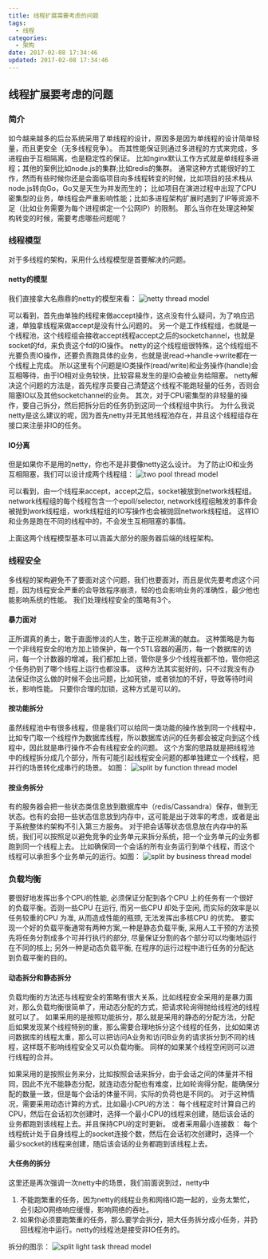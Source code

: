 ```yaml
---
title: 线程扩展需要考虑的问题
tags:
  - 线程
categories:
  - 架构
date: 2017-02-08 17:34:46
updated: 2017-02-08 17:34:46
---
```


## 线程扩展要考虑的问题

### 简介
如今越来越多的后台系统采用了单线程的设计，原因多是因为单线程的设计简单轻量，而且更安全（无多线程竞争）。
而其性能保证则通过多进程的方式来完成，多进程由于互相隔离，也是稳定性的保证。
比如nginx默认工作方式就是单线程多进程；其他的案例比如node.js的集群;比如redis的集群。
通常这种方式能很好的工作，然而有些时候你还是会面临项目向多线程转变的时候，比如项目的技术栈从node.js转向Go，Go又是天生为并发而生的；
比如项目在演进过程中出现了CPU密集型的业务，单线程会严重影响性能；比如多进程架构扩展时遇到了IP等资源不足（比如业务需要为每个进程绑定一个公网IP）的限制。
那么当你在处理这种架构转变的时候，需要考虑哪些问题呢？

<!-- more -->

### 线程模型
对于多线程的架构，采用什么线程模型是首要解决的问题。

#### netty的模型
我们直接拿大名鼎鼎的netty的模型来看：
![netty thread model](/linkimage/multithread/1.jpg)

可以看到，首先由单独的线程来做accept操作，这点没有什么疑问，为了响应迅速，单独拿线程来做accept是没有什么问题的。
另一个是工作线程组，也就是一个线程池，这个线程组会接收accept线程accept之后的socketchannel，也就是socket的fd，来负责这个fd的IO操作。
netty的这个线程组很特殊，这个线程组不光要负责IO操作，还要负责跑具体的业务，也就是说read->handle->write都在一个线程上完成。
所以这里有个问题是IO类操作(read/write)和业务操作(handle)会互相等待，由于IO相对业务较快，比较容易发生的是IO会被业务给阻塞。
netty解决这个问题的方法是，首先程序员要自己清楚这个线程不能跑轻量的任务，否则会阻塞IO以及其他socketchannel的业务。
其次，对于CPU密集型的非轻量的操作，要自己拆分，然后把拆分后的任务扔到这同一个线程组中执行。
为什么我说netty是这么建议的呢，因为首先netty并无其他线程池存在，并且这个线程组存在接口来注册非IO的任务。

#### IO分离
但是如果你不是用的netty，你也不是非要像netty这么设计。
为了防止IO和业务互相阻塞，我们可以设计成两个线程组：
![two pool thread model](/linkimage/multithread/2.jpg)

可以看到，由一个线程来accept，accept之后，socket被放到network线程组。
network线程组的每个线程包含一个epoll/selector, network线程组触发的事件会被抛到work线程组，work线程组的IO写操作也会被抛回network线程组。
这样IO和业务是跑在不同的线程中的，不会发生互相阻塞的事情。

上面这两个线程模型基本可以涵盖大部分的服务器后端的线程架构。

### 线程安全
多线程的架构避免不了要面对这个问题，我们也要面对，而且是优先要考虑这个问题，因为线程安全严重的会导致程序崩溃，轻的也会影响业务的准确性，最少他也能影响系统的性能。
我们处理线程安全的策略有3个。

#### 暴力面对
正所谓真的勇士，敢于直面惨淡的人生，敢于正视淋漓的献血。
这种策略是为每一个非线程安全的地方加上锁保护，每一个STL容器的遍历，每一个数据库的访问，每一个计数器的增减，我们都加上锁，管你是多少个线程我都不怕，管你把这个任务扔到了哪个线程上运行也都没事。
这种方法其实挺好的，只不过我没有办法保证你这么做的时候不会出问题，比如死锁，或者锁加的不好，导致等待时间长，影响性能。
只要你合理的加锁，这种方式是可以的。

#### 按功能拆分
虽然线程池中有很多线程，但是我们可以给同一类功能的操作放到同一个线程中，比如专门取一个线程作为数据库线程，所以数据库访问的任务都会被定向到这个线程中，因此就是串行操作不会有线程安全的问题。
这个方案的思路就是把线程池中的线程拆分成几个部分，所有可能引起线程安全问题的都单独建立一个线程，把并行的场景转化成串行的场景。
如图：
![split by function thread model](/linkimage/multithread/3.jpg)

#### 按业务拆分
有的服务器会把一些状态类信息放到数据库中（redis/Cassandra）保存，做到无状态。也有的会把一些状态信息放到内存中，这可能是出于效率的考虑，或者是出于系统整体的架构不引入第三方服务。
对于把会话等状态信息放在内存中的系统，我们可以按照足以避免竞争的业务单元来拆分系统，把一个业务单元的业务都跑到同一个线程上去。
比如确保同一个会话的所有业务运行到单个线程，而这个线程可以承担多个业务单元的运行。如图：
![split by business thread model](/linkimage/multithread/4.jpg)



### 负载均衡

要很好地发挥出多个CPU的性能, 必须保证分配到各个CPU 上的任务有一个很好的负载平衡。否则一些CPU 在运行, 而另一些CPU 却处于空闲, 而实际的效率是以任务较重的CPU 为准, 从而造成性能的瓶颈, 无法发挥出多核CPU 的优势。
要实现一个好的负载平衡通常有两种方案,一种是静态负载平衡, 采用人工干预的方法预先将任务分割成多个可并行执行的部分, 尽量保证分割的各个部分可以均衡地运行在不同的核上; 
另外一种是动态负载平衡, 在程序的运行过程中进行任务的分配达到负载平衡的目的。

#### 动态拆分和静态拆分
负载均衡的方法还与线程安全的策略有很大关系，比如线程安全采用的是暴力面对，那么负载均衡很简单了，用动态分配的方式，把请求轮询得抛给线程池的线程就可以了。
如果采用的是按照功能拆分，那么就是采用的静态的分配方法，分配后如果发现某个线程特别的重，那么需要合理地拆分这个线程的任务，比如如果访问数据库的线程太重，那么可以把访问A业务和访问B业务的请求拆分到不同的线程，这样既不影响线程安全又可以负载均衡。
同样的如果某个线程空闲则可以进行线程的合并。

如果采用的是按照业务来分，比如按照会话来拆分，由于会话之间的体量并不相同，因此不光不能静态分配，就连动态分配也有难度，比如轮询得分配，能确保分配的数量一致，但是每个会话的体量不同，实际的负荷也是不同的。
对于这种情况，需要采用动态计算的方式，比如最小CPU的方法：
每个线程定时计算自己的CPU，然后在会话初次创建时，选择一个最小CPU的线程来创建，随后该会话的业务都跑到该线程上去。并且保持CPU的定时更新。
或者采用最小连接数：
每个线程统计处于自身线程上的socket连接个数，然后在会话初次创建时，选择一个最少socket的线程来创建，随后该会话的业务都跑到该线程上去。

#### 大任务的拆分
这里还是再次强调一次netty中的场景，我们前面说到过，netty中
1. 不能跑繁重的任务，因为netty的线程业务和网络IO跑一起的，业务太繁忙，会引起IO网络响应缓慢，影响网络的吞吐。
2. 如果你必须要跑繁重的任务，那么要学会拆分，把大任务拆分成小任务，并扔回线程池中运行。netty的线程池是接受非IO任务的。

拆分的图示：
![split light task thread model](/linkimage/multithread/5.jpg)




